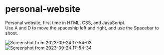 # personal-website
Personal website, first time in HTML, CSS, and JavaScript.  
Use A and D to move the spaceship left and right, and use the Spacebar to shoot.  

![Screenshot from 2023-09-24 17-54-03](https://github.com/jackabald/personal-website/assets/106791028/5036b3e2-228f-40c5-9671-8a6e2ae96ad1)
![Screenshot from 2023-09-24 17-54-34](https://github.com/jackabald/personal-website/assets/106791028/24f335d6-4005-4984-ab91-0c07204f07aa)
